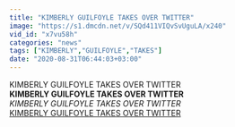 ```yaml
---
title: "KIMBERLY GUILFOYLE TAKES OVER TWITTER"
image: "https://s1.dmcdn.net/v/SQd411VIQvSvUguLA/x240"
vid_id: "x7vu58h"
categories: "news"
tags: ["KIMBERLY","GUILFOYLE","TAKES"]
date: "2020-08-31T06:44:03+03:00"
---
```

KIMBERLY GUILFOYLE TAKES OVER TWITTER<br><b>KIMBERLY GUILFOYLE TAKES OVER TWITTER</b><br> <i>KIMBERLY GUILFOYLE TAKES OVER TWITTER</i><br> <u>KIMBERLY GUILFOYLE TAKES OVER TWITTER</u>
